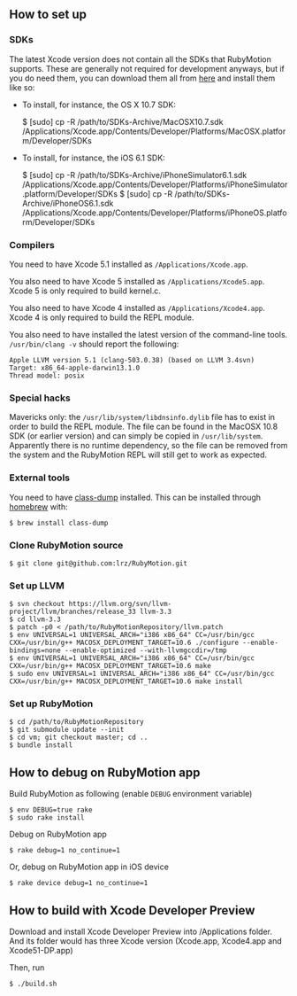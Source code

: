 ## How to set up

### SDKs

The latest Xcode version does not contain all the SDKs that RubyMotion supports.
These are generally not required for development anyways, but if you do need
them, you can download them all from [here](http://cat-soft.jp/share/SDKs.dmg) and install them like so:

* To install, for instance, the OS X 10.7 SDK:

     $ [sudo] cp -R /path/to/SDKs-Archive/MacOSX10.7.sdk /Applications/Xcode.app/Contents/Developer/Platforms/MacOSX.platform/Developer/SDKs

* To install, for instance, the iOS 6.1 SDK:

     $ [sudo] cp -R /path/to/SDKs-Archive/iPhoneSimulator6.1.sdk /Applications/Xcode.app/Contents/Developer/Platforms/iPhoneSimulator.platform/Developer/SDKs
     $ [sudo] cp -R /path/to/SDKs-Archive/iPhoneOS6.1.sdk /Applications/Xcode.app/Contents/Developer/Platforms/iPhoneOS.platform/Developer/SDKs


### Compilers

You need to have Xcode 5.1 installed as `/Applications/Xcode.app`.

You also need to have Xcode 5 installed as `/Applications/Xcode5.app`. Xcode 5 is only required to build kernel.c.

You also need to have Xcode 4 installed as `/Applications/Xcode4.app`. Xcode 4 is only required to build the REPL module.

You also need to have installed the latest version of the command-line tools. `/usr/bin/clang -v` should report the following:

```
Apple LLVM version 5.1 (clang-503.0.38) (based on LLVM 3.4svn)
Target: x86_64-apple-darwin13.1.0
Thread model: posix
```


### Special hacks

Mavericks only: the `/usr/lib/system/libdnsinfo.dylib` file has to exist in order to build the REPL module. The file can be found in the MacOSX 10.8 SDK (or earlier version) and can simply be copied in `/usr/lib/system`. Apparently there is no runtime dependency, so the file can be removed from the system and the RubyMotion REPL will still get to work as expected.


### External tools

You need to have [class-dump](https://github.com/nygard/class-dump) installed. This can be installed through [homebrew](https://github.com/mxcl/homebrew/wiki/Installation) with:

```
$ brew install class-dump
```


### Clone RubyMotion source

```
$ git clone git@github.com:lrz/RubyMotion.git
```


### Set up LLVM

```
$ svn checkout https://llvm.org/svn/llvm-project/llvm/branches/release_33 llvm-3.3
$ cd llvm-3.3 
$ patch -p0 < /path/to/RubyMotionRepository/llvm.patch
$ env UNIVERSAL=1 UNIVERSAL_ARCH="i386 x86_64" CC=/usr/bin/gcc CXX=/usr/bin/g++ MACOSX_DEPLOYMENT_TARGET=10.6 ./configure --enable-bindings=none --enable-optimized --with-llvmgccdir=/tmp
$ env UNIVERSAL=1 UNIVERSAL_ARCH="i386 x86_64" CC=/usr/bin/gcc CXX=/usr/bin/g++ MACOSX_DEPLOYMENT_TARGET=10.6 make
$ sudo env UNIVERSAL=1 UNIVERSAL_ARCH="i386 x86_64" CC=/usr/bin/gcc CXX=/usr/bin/g++ MACOSX_DEPLOYMENT_TARGET=10.6 make install
```


### Set up RubyMotion

```
$ cd /path/to/RubyMotionRepository
$ git submodule update --init
$ cd vm; git checkout master; cd ..
$ bundle install
```


## How to debug on RubyMotion app

Build RubyMotion as following (enable `DEBUG` environment variable)

```
$ env DEBUG=true rake
$ sudo rake install
```

Debug on RubyMotion app

```
$ rake debug=1 no_continue=1
```

Or, debug on RubyMotion app in iOS device

```
$ rake device debug=1 no_continue=1
```

## How to build with Xcode Developer Preview

Download and install Xcode Developer Preview into /Applications folder.
And its folder would has three Xcode version (Xcode.app, Xcode4.app and Xcode51-DP.app)

Then, run

```
$ ./build.sh
```

